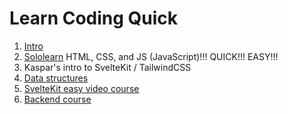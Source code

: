 # Learn Coding Quick
 
1. [Intro](./1-Intro/README.md)
2. [Sololearn](https://www.sololearn.com/) HTML, CSS, and JS (JavaScript)!!! QUICK!!! EASY!!!
3. Kaspar's intro to SvelteKit / TailwindCSS
4. [Data structures](./3-DataStructures/README.md)
5. [SvelteKit easy video course](https://www.youtube.com/watch?v=QfwNNKq6-bw)
6. [Backend course](https://github.com/crewnew/cloud-services-backend)